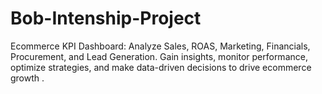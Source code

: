 # Bob-Intenship-Project
Ecommerce KPI Dashboard: Analyze Sales, ROAS, Marketing, Financials, Procurement, and Lead Generation. Gain insights, monitor performance, optimize strategies, and make data-driven decisions to drive ecommerce growth .
